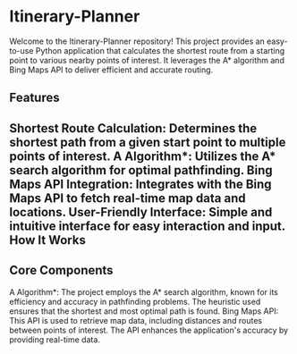 Itinerary-Planner
===
Welcome to the Itinerary-Planner repository! This project provides an easy-to-use Python application that calculates the shortest route from a starting point to various nearby points of interest. It leverages the A* algorithm and Bing Maps API to deliver efficient and accurate routing.

Features
---
Shortest Route Calculation: Determines the shortest path from a given start point to multiple points of interest.
A Algorithm*: Utilizes the A* search algorithm for optimal pathfinding.
Bing Maps API Integration: Integrates with the Bing Maps API to fetch real-time map data and locations.
User-Friendly Interface: Simple and intuitive interface for easy interaction and input.
How It Works
---
Core Components
---
A Algorithm*: The project employs the A* search algorithm, known for its efficiency and accuracy in pathfinding problems. The heuristic used ensures that the shortest and most optimal path is found.
Bing Maps API: This API is used to retrieve map data, including distances and routes between points of interest. The API enhances the application's accuracy by providing real-time data.
